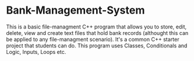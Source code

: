 # Bank-Management-System

This is a basic file-managment C++ program that allows you to store, edit, delete, view and create text files that hold bank records (althought this can be applied to any file-managment scenario).
It's a common C++ starter project that students can do. 
This program uses Classes, Conditionals and Logic, Inputs, Loops etc.
